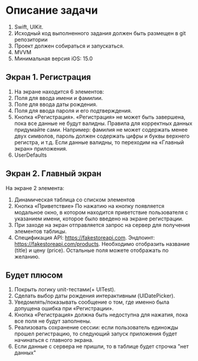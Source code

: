 # Описание задачи
1. Swift, UIKit.
2. Исходный код выполненного задания должен быть размещен в git репозитории
3. Проект должен собираться и запускаться.
4. MVVM
5. Минимальная версия iOS: 15.0
## Экран 1. Регистрация
1. На экране находится 6 элементов:
1. Поля для ввода имени и фамилии.
2. Поле для ввода даты рождения.
3. Поля для ввода пароля и его подтверждения.
4. Кнопка «Регистрация».
«Регистрация» не может быть завершена, пока все данные не будут валидны. Правила для
корректных данных придумайте сами. Например: фамилия не может содержать менее двух
символов, пароль должен содержать цифры и буквы верхнего регистра, и т.д. Если данные валидны, то переходим на «Главный экран» приложения.
5. UserDefaults
## Экран 2. Главный экран
   На экране 2 элемента:
1. Динамическая таблица со списком элементов
2. Кнопка «Приветствие»
 По нажатию на кнопку появляется модальное окно, в котором находится приветствие
пользователя с указанием имени, которое было введено на экране регистрации.
3. При заходе на экран отправляется запрос на сервер для получения элементов таблицы.
4. Спецификация API: https://fakestoreapi.com. Эндпоинт:
https://fakestoreapi.com/products. Необходимо отобразить название (title) и цену
(price). Остальные поля можете отображать по желанию.
## Будет плюсом
1. Покрыть логику unit-тестами(+ UITest).
2. Сделать выбор даты рождения интерактивным (UIDatePicker).
3. Уведомлять/показывать сообщение о том, где именно была допущена ошибка при
«Регистрации».
4. Кнопка «Регистрация» должна быть недоступна для нажатия, пока все поля не будут
заполнены.
5. Реализовать сохранение сессии: если пользователь единожды прошел регистрацию, то
следующий запуск приложения будет начинаться с главного экрана.
6. Если данные с сервера не пришли, то в таблице будет строчка "нет данных"
